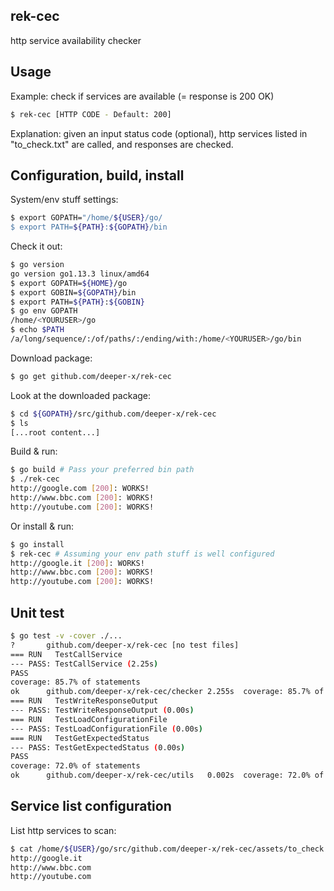 ## rek-cec 
http service availability checker

## Usage ##
Example: check if services are available (= response is 200 OK)
```bash
$ rek-cec [HTTP CODE - Default: 200]
```
Explanation: given an input status code (optional), http services listed in "to_check.txt" are called, and responses are checked.

## Configuration, build, install ##

System/env stuff settings:
```bash
$ export GOPATH="/home/${USER}/go/
$ export PATH=${PATH}:${GOPATH}/bin
```
Check it out:
```bash
$ go version
go version go1.13.3 linux/amd64
$ export GOPATH=${HOME}/go
$ export GOBIN=${GOPATH}/bin
$ export PATH=${PATH}:${GOBIN}
$ go env GOPATH
/home/<YOURUSER>/go
$ echo $PATH
/a/long/sequence/:/of/paths/:/ending/with:/home/<YOURUSER>/go/bin
```

Download package:
```bash
$ go get github.com/deeper-x/rek-cec
```

Look at the downloaded package:
```bash
$ cd ${GOPATH}/src/github.com/deeper-x/rek-cec
$ ls
[...root content...]
```

Build & run:
```bash
$ go build # Pass your preferred bin path
$ ./rek-cec 
http://google.com [200]: WORKS!
http://www.bbc.com [200]: WORKS!
http://youtube.com [200]: WORKS!
```

Or install & run:
```bash
$ go install 
$ rek-cec # Assuming your env path stuff is well configured
http://google.it [200]: WORKS!
http://www.bbc.com [200]: WORKS!
http://youtube.com [200]: WORKS!
```

## Unit test ##
```bash
$ go test -v -cover ./...
?   	github.com/deeper-x/rek-cec	[no test files]
=== RUN   TestCallService
--- PASS: TestCallService (2.25s)
PASS
coverage: 85.7% of statements
ok  	github.com/deeper-x/rek-cec/checker	2.255s	coverage: 85.7% of statements
=== RUN   TestWriteResponseOutput
--- PASS: TestWriteResponseOutput (0.00s)
=== RUN   TestLoadConfigurationFile
--- PASS: TestLoadConfigurationFile (0.00s)
=== RUN   TestGetExpectedStatus
--- PASS: TestGetExpectedStatus (0.00s)
PASS
coverage: 72.0% of statements
ok  	github.com/deeper-x/rek-cec/utils	0.002s	coverage: 72.0% of statements
```


## Service list configuration ##
List http services to scan:

```bash
$ cat /home/${USER}/go/src/github.com/deeper-x/rek-cec/assets/to_check.txt
http://google.it
http://www.bbc.com
http://youtube.com
```

